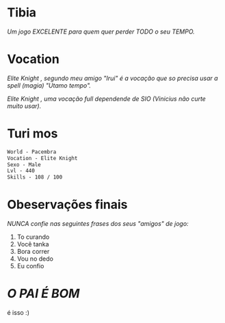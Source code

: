 # Tibia

_Um jogo EXCELENTE para quem quer perder TODO o seu TEMPO._

# Vocation

_Elite Knight , segundo meu amigo "Irui" é a vocação que so precisa usar a spell (magia) "Utamo tempo"._

_Elite Knight , uma vocação full dependende de SIO (Vinicius não curte muito usar)._

# Turi mos
```markdown
World - Pacembra
Vocation - Elite Knight
Sexo - Male
Lvl - 440
Skills - 108 / 100

```



# Obeservações finais 

_NUNCA confie nas seguintes frases dos seus "amigos" de jogo:_
1. To curando
2. Você tanka
3. Bora correr 
4. Vou no dedo
5. Eu confio

# _O PAI É BOM_
é isso :)



